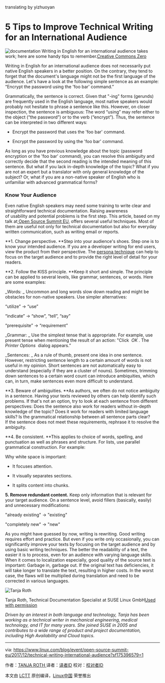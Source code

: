 translating by yizhuoyan

5 Tips to Improve Technical Writing for an International Audience
============================================================


![documentation](https://www.linux.com/sites/lcom/files/styles/rendered_file/public/typewriter-801921_1920.jpg?itok=faTXFNoE "documentation")
Writing in English for an international audience takes work; here are some handy tips to remember.[Creative Commons Zero][2]

Writing in English for an international audience does not necessarily put native English speakers in a better position. On the contrary, they tend to forget that the document's language might not be the first language of the audience. Let's have a look at the following simple sentence as an example: “Encrypt the password using the 'foo bar' command.”

Grammatically, the sentence is correct. Given that "-ing" forms (gerunds) are frequently used in the English language, most native speakers would probably not hesitate to phrase a sentence like this. However, on closer inspection, the sentence is ambiguous: The word “using” may refer either to the object (“the password”) or to the verb (“encrypt”). Thus, the sentence can be interpreted in two different ways:

*   Encrypt the password that uses the 'foo bar' command.

*   Encrypt the password by using the 'foo bar' command.

As long as you have previous knowledge about the topic (password encryption or the 'foo bar' command), you can resolve this ambiguity and correctly decide that the second reading is the intended meaning of this sentence. But what if you lack in-depth knowledge of the topic? What if you are not an expert but a translator with only general knowledge of the subject? Or, what if you are a non-native speaker of English who is unfamiliar with advanced grammatical forms?

### Know Your Audience

Even native English speakers may need some training to write clear and straightforward technical documentation. Raising awareness of usability and potential problems is the first step. This article, based on my talk at[ Open Source Summit EU][5], offers several useful techniques. Most of them are useful not only for technical documentation but also for everyday written communication, such as writing email or reports.

**1. Change perspective. **Step into your audience's shoes. Step one is to know your intended audience. If you are a developer writing for end users, view the product from their perspective. The [persona technique][6] can help to focus on the target audience and to provide the right level of detail for your readers.

**2\. Follow the KISS principle. **Keep it short and simple. The principle can be applied to several levels, like grammar, sentences, or words. Here are some examples:

 _Words: _ Uncommon and long words slow down reading and might be obstacles for non-native speakers. Use simpler alternatives:

“utilize” → “use”

“indicate” → “show”, “tell”, “say”

“prerequisite” → “requirement”

 _Grammar: _ Use the simplest tense that is appropriate. For example, use present tense when mentioning the result of an action: "Click  _OK_ . The  _Printer Options_  dialog appears.”

 _Sentences: _ As a rule of thumb, present one idea in one sentence. However, restricting sentence length to a certain amount of words is not useful in my opinion. Short sentences are not automatically easy to understand (especially if they are a cluster of nouns). Sometimes, trimming down sentences to a certain word count can introduce ambiquities, which can, in turn, make sentences even more difficult to understand.

**3\. Beware of ambiguities. **As authors, we often do not notice ambiguity in a sentence. Having your texts reviewed by others can help identify such problems. If that's not an option, try to look at each sentence from different perspectives: Does the sentence also work for readers without in-depth knowledge of the topic? Does it work for readers with limited language skills? Is the grammatical relationship between all sentence parts clear? If the sentence does not meet these requirements, rephrase it to resolve the ambiguity.

**4\. Be consistent. **This applies to choice of words, spelling, and punctuation as well as phrases and structure. For lists, use parallel grammatical construction. For example:

Why white space is important:

*   It focuses attention.

*   It visually separates sections.

*   It splits content into chunks. 

**5\. Remove redundant content.** Keep only information that is relevant for your target audience. On a sentence level, avoid fillers (basically, easily) and unnecessary modifications:

"already existing" → "existing"

"completely new" → "new"

As you might have guessed by now, writing is rewriting. Good writing requires effort and practice. But even if you write only occasionally, you can significantly improve your texts by focusing on the target audience and by using basic writing techniques. The better the readability of a text, the easier it is to process, even for an audience with varying language skills. When it comes to localization especially, good quality of the source text is important: Garbage in, garbage out. If the original text has deficiencies, it will take longer to translate the text, resulting in higher costs. In the worst case, the flaws will be multiplied during translation and need to be corrected in various languages. 


![Tanja Roth](https://www.linux.com/sites/lcom/files/styles/floated_images/public/tanja-roth.jpg?itok=eta0fvZC "Tanja Roth")

Tanja Roth, Technical Documentation Specialist at SUSE Linux GmbH[Used with permission][1]

 _Driven by an interest in both language and technology, Tanja has been working as a technical writer in mechanical engineering, medical technology, and IT for many years. She joined SUSE in 2005 and contributes to a wide range of product and project documentation, including High Availability and Cloud topics._

--------------------------------------------------------------------------------

via: https://www.linux.com/blog/event/open-source-summit-eu/2017/12/technical-writing-international-audience?sf175396579=1

作者：[TANJA ROTH ][a]
译者：[译者ID](https://github.com/译者ID)
校对：[校对者ID](https://github.com/校对者ID)

本文由 [LCTT](https://github.com/LCTT/TranslateProject) 原创编译，[Linux中国](https://linux.cn/) 荣誉推出

[a]:https://www.linux.com/users/tanja-roth
[1]:https://www.linux.com/licenses/category/used-permission
[2]:https://www.linux.com/licenses/category/creative-commons-zero
[3]:https://www.linux.com/files/images/tanja-rothjpg
[4]:https://www.linux.com/files/images/typewriter-8019211920jpg
[5]:https://osseu17.sched.com/event/ByIW
[6]:https://en.wikipedia.org/wiki/Persona_(user_experience)
